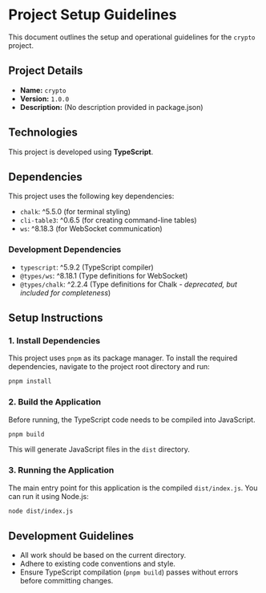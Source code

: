 # Project Setup Guidelines

This document outlines the setup and operational guidelines for the `crypto` project.

## Project Details
- **Name:** `crypto`
- **Version:** `1.0.0`
- **Description:** (No description provided in package.json)

## Technologies
This project is developed using **TypeScript**.

## Dependencies
This project uses the following key dependencies:
- `chalk`: ^5.5.0 (for terminal styling)
- `cli-table3`: ^0.6.5 (for creating command-line tables)
- `ws`: ^8.18.3 (for WebSocket communication)

### Development Dependencies
- `typescript`: ^5.9.2 (TypeScript compiler)
- `@types/ws`: ^8.18.1 (Type definitions for WebSocket)
- `@types/chalk`: ^2.2.4 (Type definitions for Chalk - *deprecated, but included for completeness*)

## Setup Instructions

### 1. Install Dependencies
This project uses `pnpm` as its package manager. To install the required dependencies, navigate to the project root directory and run:
```bash
pnpm install
```

### 2. Build the Application
Before running, the TypeScript code needs to be compiled into JavaScript.
```bash
pnpm build
```
This will generate JavaScript files in the `dist` directory.

### 3. Running the Application
The main entry point for this application is the compiled `dist/index.js`. You can run it using Node.js:
```bash
node dist/index.js
```

## Development Guidelines
- All work should be based on the current directory.
- Adhere to existing code conventions and style.
- Ensure TypeScript compilation (`pnpm build`) passes without errors before committing changes.